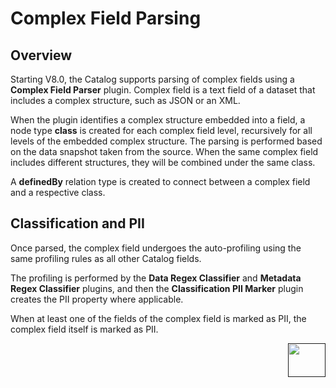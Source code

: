 # Complex Field Parsing

## Overview

Starting V8.0, the Catalog supports parsing of complex fields using a **Complex Field Parser** plugin. Complex field is a text field of a dataset that includes a complex structure, such as JSON or an XML.

When the plugin identifies a complex structure embedded into a field, a node type **class** is created for each complex field level, recursively for all levels of the embedded complex structure. The parsing is performed based on the data snapshot taken from the source. When the same complex field includes different structures, they will be combined under the same class.

A **definedBy** relation type is created to connect between a complex field and a respective class. 

## Classification and PII

Once parsed, the complex field undergoes the auto-profiling using the same profiling rules as all other Catalog fields. 

The profiling is performed by the **Data Regex Classifier** and **Metadata Regex Classifier** plugins, and then the **Classification PII Marker** plugin creates the PII property where applicable. 

When at least one of the fields of the complex field is marked as PII, the complex field itself is marked as PII.

[<img align="right" width="60" height="54" src="/articles/images/Next.png">]() 

